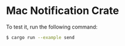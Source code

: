 # Mac Notification Crate

To test it, run the following command:
```bash
$ cargo run --example send
```